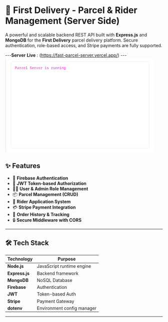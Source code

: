 # 🚚 First Delivery - Parcel & Rider Management (Server Side)

A powerful and scalable backend REST API built with **Express.js** and **MongoDB** for the **First Delivery** parcel delivery platform. Secure authentication, role-based access, and Stripe payments are fully supported.

---**Server** **Live** : (https://fast-parcel-server.vercel.app/)
--- ![ SERVER LIVE IMAGE](https://github.com/mddipu07/Fast_Parcel_Server/blob/b76dc83eba2d3b7124f22483734574d59c1a912f/server.png)
## ✨ Features

- 🔐 **Firebase Authentication**
- 🔑 **JWT Token-based Authorization**
- 🧑‍💼 **User & Admin Role Management**
- 📦 **Parcel Management (CRUD)**
- 🛵 **Rider Application System**
- 💳 **Stripe Payment Integration**
- 🧾 **Order History & Tracking**
- 🔒 **Secure Middleware with CORS**

---

## 🛠️ Tech Stack

| Technology   | Purpose                    |
|--------------|----------------------------|
| **Node.js**   | JavaScript runtime engine  |
| **Express.js**| Backend framework          |
| **MongoDB**   | NoSQL Database             |
| **Firebase**  | Authentication             |
| **JWT**       | Token-based Auth           |
| **Stripe**    | Payment Gateway            |
| **dotenv**    | Environment config manager |

---

